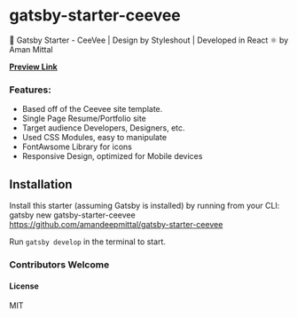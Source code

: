 # gatsby-starter-ceevee

🚀 Gatsby Starter - CeeVee | Design by Styleshout | Developed in React ⚛️ by Aman Mittal

**[Preview Link](https://gatsby-starter-ceevee.surge.sh)**

### Features:

* Based off of the Ceevee site template.
* Single Page Resume/Portfolio site
* Target audience Developers, Designers, etc.
* Used CSS Modules, easy to manipulate
* FontAwsome Library for icons
* Responsive Design, optimized for Mobile devices

## Installation

Install this starter (assuming Gatsby is installed) by running from your CLI: gatsby new gatsby-starter-ceevee https://github.com/amandeepmittal/gatsby-starter-ceevee

Run `gatsby develop` in the terminal to start.

### Contributors Welcome

#### License

MIT
